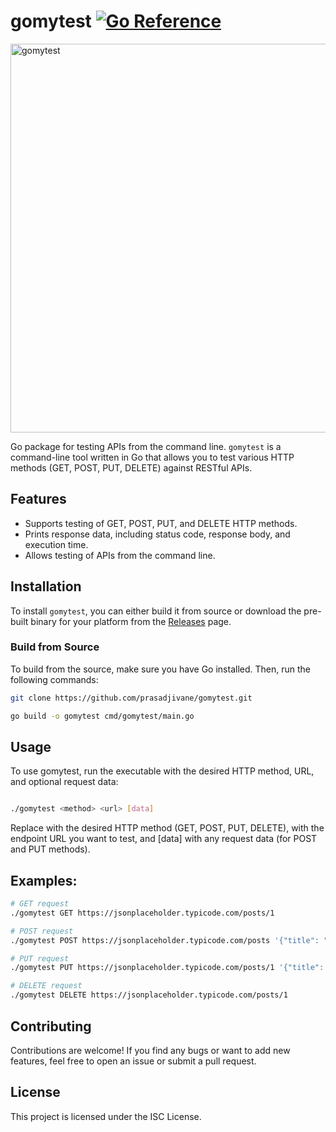 # gomytest [![Go Reference](https://pkg.go.dev/badge/github.com/prasadjivane/gomytest.svg)](https://pkg.go.dev/github.com/prasadjivane/gomytest)
<img width="622" alt="gomytest" src="https://github.com/prasadjivane/gomytest/assets/26869583/48b83a90-9c2f-4d58-ad90-a7a140319da9">

Go package for testing APIs from the command line. `gomytest` is a command-line tool written in Go that allows you to test various HTTP methods (GET, POST, PUT, DELETE) against RESTful APIs.

## Features

- Supports testing of GET, POST, PUT, and DELETE HTTP methods.
- Prints response data, including status code, response body, and execution time.
- Allows testing of APIs from the command line.

## Installation

To install `gomytest`, you can either build it from source or download the pre-built binary for your platform from the [Releases](https://github.com/prasadjivane/gomytest/releases) page.

### Build from Source

To build from the source, make sure you have Go installed. Then, run the following commands:

```bash
git clone https://github.com/prasadjivane/gomytest.git

go build -o gomytest cmd/gomytest/main.go    
```


## Usage
To use gomytest, run the executable with the desired HTTP method, URL, and optional request data:

```bash

./gomytest <method> <url> [data]
```

Replace <method> with the desired HTTP method (GET, POST, PUT, DELETE), <url> with the endpoint URL you want to test, and [data] with any request data (for POST and PUT methods).

## Examples:

```bash
# GET request
./gomytest GET https://jsonplaceholder.typicode.com/posts/1

# POST request
./gomytest POST https://jsonplaceholder.typicode.com/posts '{"title": "gomytest", "body": "now", "userId": 1}'

# PUT request
./gomytest PUT https://jsonplaceholder.typicode.com/posts/1 '{"title": "now", "body": "gomytest", "userId": 1}'

# DELETE request
./gomytest DELETE https://jsonplaceholder.typicode.com/posts/1
```

## Contributing

Contributions are welcome! If you find any bugs or want to add new features, feel free to open an issue or submit a pull request.

## License

This project is licensed under the ISC License.
